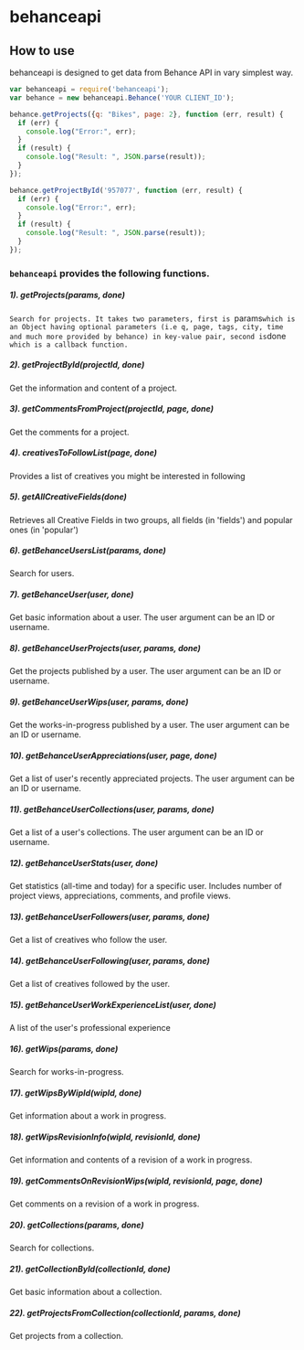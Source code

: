 # behanceapi

## How to use

behanceapi is designed to get data from  Behance API in vary simplest way. 

```javascript
var behanceapi = require('behanceapi');
var behance = new behanceapi.Behance('YOUR CLIENT_ID');

behance.getProjects({q: "Bikes", page: 2}, function (err, result) {
  if (err) {
    console.log("Error:", err);
  }
  if (result) {
    console.log("Result: ", JSON.parse(result));
  }
});

behance.getProjectById('957077', function (err, result) {
  if (err) {
    console.log("Error:", err);
  }
  if (result) {
    console.log("Result: ", JSON.parse(result));
  }
});
```
### `behanceapi` provides the following functions.

##### 1). getProjects(params, done)

`Search for projects. It takes two parameters, first is `params` which is an Object having optional parameters (i.e q, page, tags, city, time and much more provided by behance) in key-value pair, second is `done` which is a callback function.`

##### 2). getProjectById(projectId, done)

 Get the information and content of a project.

##### 3). getCommentsFromProject(projectId, page, done)

 Get the comments for a project.

##### 4). creativesToFollowList(page, done)

 Provides a list of creatives you might be interested in following

##### 5). getAllCreativeFields(done)

 Retrieves all Creative Fields in two groups, all fields (in 'fields') and popular ones (in 'popular')

##### 6). getBehanceUsersList(params, done)

 Search for users.

##### 7). getBehanceUser(user, done)

 Get basic information about a user. The user argument can be an ID or username.

##### 8). getBehanceUserProjects(user, params, done)

 Get the projects published by a user. The user argument can be an ID or username.

##### 9). getBehanceUserWips(user, params, done)

 Get the works-in-progress published by a user. The user argument can be an ID or username.

##### 10). getBehanceUserAppreciations(user, page, done)

 Get a list of user's recently appreciated projects. The user argument can be an ID or username.

##### 11). getBehanceUserCollections(user, params, done)

 Get a list of a user's collections. The user argument can be an ID or username.

##### 12). getBehanceUserStats(user, done)

 Get statistics (all-time and today) for a specific user. Includes number of project views, appreciations, comments, and profile views.

##### 13). getBehanceUserFollowers(user, params, done)

 Get a list of creatives who follow the user.

##### 14). getBehanceUserFollowing(user, params, done)

 Get a list of creatives followed by the user.

##### 15). getBehanceUserWorkExperienceList(user, done)

 A list of the user's professional experience

##### 16). getWips(params, done)

 Search for works-in-progress.

##### 17). getWipsByWipId(wipId, done)

 Get information about a work in progress.

##### 18). getWipsRevisionInfo(wipId, revisionId, done)

 Get information and contents of a revision of a work in progress.

##### 19). getCommentsOnRevisionWips(wipId, revisionId, page, done)

 Get comments on a revision of a work in progress.

##### 20). getCollections(params, done)

 Search for collections.

##### 21). getCollectionById(collectionId, done)

 Get basic information about a collection.

##### 22). getProjectsFromCollection(collectionId, params, done)

 Get projects from a collection.
